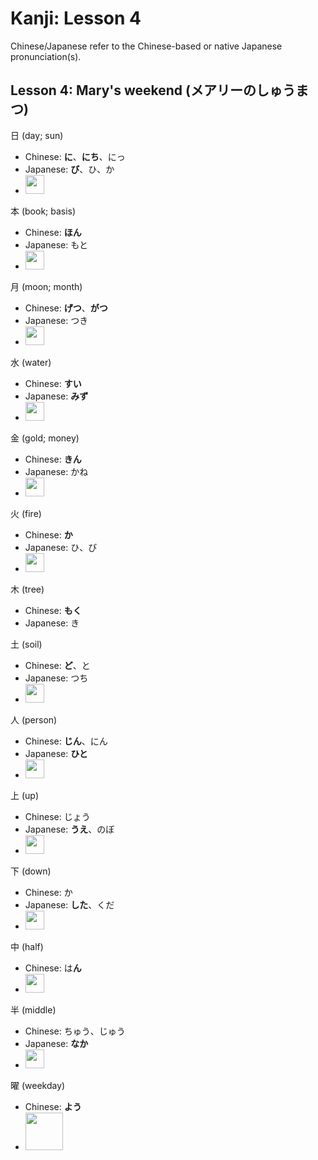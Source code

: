 # Kanji: Lesson 4

Chinese/Japanese refer to the Chinese-based or native Japanese pronunciation(s).

## Lesson 4: Mary's weekend (メアリーのしゅうまつ)

日 (day; sun)

- Chinese: **に**、**にち**、にっ
- Japanese: **び**、ひ、か
- <img src="/Users/cvalenti/Workspace/Notes/languages/japanese/genki-elementary-japanese/imgs/kanji-day-stroke-order.png" height=30>

本 (book; basis)

- Chinese: **ほん**
- Japanese: もと
- <img src="/Users/cvalenti/Workspace/Notes/languages/japanese/genki-elementary-japanese/imgs/kanji-book-stroke-order.png" height=30>

月 (moon; month)

- Chinese: **げつ**、**がつ**
- Japanese: つき
- <img src="" height=30>

水 (water)

- Chinese: **すい**
- Japanese: **みず**
- <img src="/Users/cvalenti/Workspace/Notes/languages/japanese/genki-elementary-japanese/imgs/kanji-water-stroke-order.png" height=30>

金 (gold; money)

- Chinese: **きん**
- Japanese: かね
- <img src="/Users/cvalenti/Workspace/Notes/languages/japanese/genki-elementary-japanese/imgs/kanji-gold-stroke-order.png" height=30>

火 (fire)

- Chinese: **か**
- Japanese: ひ、び
- <img src="/Users/cvalenti/Workspace/Notes/languages/japanese/genki-elementary-japanese/imgs/kanji-fire-stroke-order.png" height=30>

木 (tree)

- Chinese: **もく**
- Japanese: き

土 (soil)

- Chinese: **ど**、と
- Japanese: つち
- <img src="/Users/cvalenti/Workspace/Notes/languages/japanese/genki-elementary-japanese/imgs/kanji-soil-stroke-order.png" height=30>

人 (person)

- Chinese: **じん**、にん
- Japanese: **ひと**
- <img src="/Users/cvalenti/Workspace/Notes/languages/japanese/genki-elementary-japanese/imgs/kanji-person-stroke-order.png" height=30>

上 (up)

- Chinese: じょう
- Japanese: **うえ**、のぼ
- <img src="/Users/cvalenti/Workspace/Notes/languages/japanese/genki-elementary-japanese/imgs/kanji-up-stroke-order.png" height=30>

下 (down)

- Chinese: か
- Japanese: **した**、くだ
- <img src="/Users/cvalenti/Workspace/Notes/languages/japanese/genki-elementary-japanese/imgs/kanji-down-stroke-order.png" height=30>

中 (half)

- Chinese: は**ん**
- <img src="/Users/cvalenti/Workspace/Notes/languages/japanese/genki-elementary-japanese/imgs/kanji-half-stroke-order.png" height=30>

半 (middle)

- Chinese: ちゅう、じゅう
- Japanese: **なか**
- <img src="/Users/cvalenti/Workspace/Notes/languages/japanese/genki-elementary-japanese/imgs/kanji-middle-stroke-order.png" height=30>

曜 (weekday)

- Chinese: **よう**
- <img src="/Users/cvalenti/Workspace/Notes/languages/japanese/genki-elementary-japanese/imgs/kanji-weekday-stroke-order.png" height=60>

